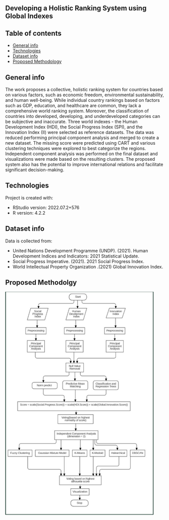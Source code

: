 ## Developing a Holistic Ranking System using Global Indexes

## Table of contents
* [General info](#general-info)
* [Technologies](#technologies)
* [Dataset info](#dataset-info)
* [Proposed Methodology](#proposed-methodology)

## General info
The work proposes a collective, holistic ranking system for countries based on various factors, such as economic freedom, environmental sustainability, and human well-being. While individual country rankings based on factors such as GDP, education, and healthcare are common, they lack a comprehensive world ranking system. Moreover, the classification of countries into developed, developing, and underdeveloped categories can be subjective and inaccurate. Three world indexes - the Human Development Index (HDI), the Social Progress Index (SPI), and the Innovation Index (II) were selected as reference datasets. The data was reduced performing principal component analysis and merged to create a new dataset. The missing score were predicted using CART and various clustering techniques were explored to best categorize the regions. Independent component analysis was performed on the final dataset and visualizations were made based on the resulting clusters. The proposed system also has the potential to improve international relations and facilitate significant decision-making.
	
## Technologies
Project is created with:
* RStudio version: 2022.07.2+576
* R version: 4.2.2

## Dataset info
Data is collected from:
* United Nations Development Programme (UNDP). (2021). Human Development Indices and Indicators: 2021 Statistical Update.
* Social Progress Imperative. (2021). 2021 Social Progress Index.
* World Intellectual Property Organization .(2021) Global Innovation Index.

## Proposed Methodolgy

![Proposed Approach Diagram](./Results/Proposed_Methodology.png)




